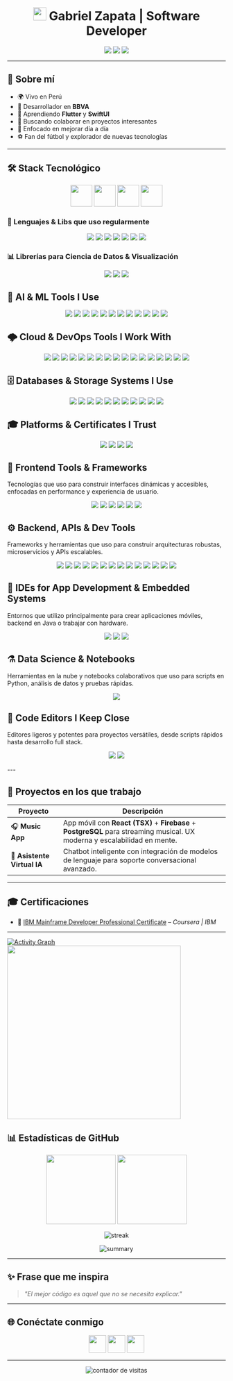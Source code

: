 <!-- Encabezado con animación typing -->
<h1 align="center">
  <img src="https://media.giphy.com/media/hvRJCLFzcasrR4ia7z/giphy.gif" width="30px"/> Gabriel Zapata | Software Developer
</h1>

<!-- Breve bio con badges -->
<p align="center">
  <img src="https://img.shields.io/badge/Ubicación-Perú-green?style=for-the-badge&logo=google-maps"/>
  <img src="https://img.shields.io/badge/Rol-Desarrollador-blue?style=for-the-badge&logo=visual-studio-code"/>
  <img src="https://img.shields.io/badge/Aprendiendo-Flutter%20%26%20SwiftUI-orange?style=for-the-badge&logo=flutter"/>
</p>

---

## 🚀 Sobre mí

- 🌍 Vivo en Perú  
- 💼 Desarrollador en **BBVA**  
- 📱 Aprendiendo **Flutter** y **SwiftUI**  
- 🤝 Buscando colaborar en proyectos interesantes  
- 🎯 Enfocado en mejorar día a día  
- ⚽ Fan del fútbol y explorador de nuevas tecnologías  

---

## 🛠 Stack Tecnológico

<p align="center">
  <img src="https://cdn.jsdelivr.net/gh/devicons/devicon/icons/flutter/flutter-original.svg" width="50" />
  <img src="https://cdn.jsdelivr.net/gh/devicons/devicon/icons/javascript/javascript-original.svg" width="50" />
  <img src="https://cdn.jsdelivr.net/gh/devicons/devicon/icons/python/python-original.svg" width="50" />
  <img src="https://cdn.jsdelivr.net/gh/devicons/devicon/icons/java/java-original.svg" width="50" />
</p>

### 🧮 Lenguajes & Libs que uso regularmente

<p align="center">
  <img src="https://img.shields.io/badge/HTML5-E34F26?style=for-the-badge&logo=html5&logoColor=white"/>
  <img src="https://img.shields.io/badge/%3C/%3E%20htmx-3D72D7?style=for-the-badge&logo=mysl&logoColor=white"/>
  <img src="https://img.shields.io/badge/JavaScript-323330?style=for-the-badge&logo=javascript&logoColor=F7DF1E"/>
  <img src="https://img.shields.io/badge/TypeScript-007ACC?style=for-the-badge&logo=typescript&logoColor=White"/>
  <img src="https://img.shields.io/badge/Dart-0175C2?style=for-the-badge&logo=dart&logoColor=white"/>
  <img src="https://img.shields.io/badge/PHP-777BB4?style=for-the-badge&logo=php&logoColor=white"/>
  <img src="https://img.shields.io/badge/json-5E5C5C?style=for-the-badge&logo=json&logoColor=white"/>
</p>

### 📊 Librerías para Ciencia de Datos & Visualización

<p align="center">
  <img src="https://img.shields.io/badge/Numpy-777BB4?style=for-the-badge&logo=numpy&logoColor=white"/>
  <img src="https://img.shields.io/badge/Pandas-2C2D72?style=for-the-badge&logo=pandas&logoColor=white"/>
  <img src="https://img.shields.io/badge/Plotly-239120?style=for-the-badge&logo=plotly&logoColor=white"/>
</p>

## 🧠 AI & ML Tools I Use

<p align="center">
  <img src="https://img.shields.io/badge/ChatGPT-74aa9c?style=for-the-badge&logo=openai&logoColor=white"/>
  <img src="https://img.shields.io/badge/Claude-D97757?style=for-the-badge&logo=claude&logoColor=white"/>
  <img src="https://img.shields.io/badge/dialogflow-FF9800?style=for-the-badge&logo=dialogflow&logoColor=white"/>
  <img src="https://img.shields.io/badge/github%20copilot-000000?style=for-the-badge&logo=githubcopilot&logoColor=white"/>
  <img src="https://img.shields.io/badge/Google%20Gemini-8E75B2?style=for-the-badge&logo=googlegemini&logoColor=white"/>
  <img src="https://img.shields.io/badge/-HuggingFace-FDEE21?style=for-the-badge&logo=HuggingFace&logoColor=black"/>
  <img src="https://img.shields.io/badge/Keras-FF0000?style=for-the-badge&logo=keras&logoColor=white"/>
  <img src="https://img.shields.io/badge/langchain-1C3C3C?style=for-the-badge&logo=langchain&logoColor=white"/>
  <img src="https://img.shields.io/badge/Lightning-792DE4?style=for-the-badge&logo=lightning&logoColor=white"/>
  <img src="https://img.shields.io/badge/Perplexity-1FB8CD?style=for-the-badge&logo=perplexity&logoColor=white"/>
  <img src="https://img.shields.io/badge/PyTorch-EE4C2C?style=for-the-badge&logo=pytorch&logoColor=white"/>
  <img src="https://img.shields.io/badge/TensorFlow-FF6F00?style=for-the-badge&logo=tensorflow&logoColor=white"/>
</p>

## 🌩️ Cloud & DevOps Tools I Work With

<p align="center">
  <img src="https://img.shields.io/badge/Amazon_Web_Services-FF9900?style=for-the-badge&logo=amazonwebservices&logoColor=white"/>
  <img src="https://img.shields.io/badge/Azure_DevOps-0078D7?style=for-the-badge&logo=azure-devops&logoColor=white"/>
  <img src="https://img.shields.io/badge/Azure_Functions-0062AD?style=for-the-badge&logo=azure-functions&logoColor=white"/>
  <img src="https://img.shields.io/badge/Cloudflare%20Pages-F38020?style=for-the-badge&logo=Cloudflare%20Pages&logoColor=white
  <img src="https://img.shields.io/badge/GitHub_Actions-2088FF?style=for-the-badge&logo=github-actions&logoColor=white"/>
  <img src="https://img.shields.io/badge/Google_Cloud-4285F4?style=for-the-badge&logo=google-cloud&logoColor=white"/>
  <img src="https://img.shields.io/badge/Heroku-430098?style=for-the-badge&logo=heroku&logoColor=white"/>
  <img src="https://img.shields.io/badge/Hostinger-673DE6?style=for-the-badge&logo=hostinger&logoColor=white"/>
  <img src="https://img.shields.io/badge/Jenkins-49728B?style=for-the-badge&logo=jenkins&logoColor=white"/>
  <img src="https://img.shields.io/badge/Kubernetes-3069DE?style=for-the-badge&logo=kubernetes&logoColor=white"/>
  <img src="https://img.shields.io/badge/microsoft%20azure-0089D6?style=for-the-badge&logo=microsoft-azure&logoColor=white"/>
  <img src="https://img.shields.io/badge/Netlify-00C7B7?style=for-the-badge&logo=netlify&logoColor=white"/>
  <img src="https://img.shields.io/badge/Oracle-F80000?style=for-the-badge&logo=oracle&logoColor=black"/>
  <img src="https://img.shields.io/badge/PythonAnywhere-1D9FD7?style=for-the-badge&logoSize=auto&logo=pythonanywhere&logoColor=white"/>
  <img src="https://img.shields.io/badge/Railway-131415?style=for-the-badge&logo=railway&logoColor=white"/>
  <img src="https://img.shields.io/badge/Render-46E3B7?style=for-the-badge&logo=render&logoColor=white"/>
  <img src="https://img.shields.io/badge/Twilio-F22F46?style=for-the-badge&logo=Twilio&logoColor=white"/>
  <img src="https://img.shields.io/badge/Vercel-000000?style=for-the-badge&logo=vercel&logoColor=white"/>
</p>

## 🗄️ Databases & Storage Systems I Use

<p align="center">
  <img src="https://img.shields.io/badge/Amazon%20DynamoDB-4053D6?style=for-the-badge&logo=Amazon%20DynamoDB&logoColor=white"/>
  <img src="https://img.shields.io/badge/MariaDB-003545?style=for-the-badge&logo=mariadb&logoColor=white"/>
  <img src="https://img.shields.io/badge/Microsoft%20SQL%20Server-CC2927?style=for-the-badge&logo=microsoft%20sql%20server&logoColor=white"/>
  <img src="https://img.shields.io/badge/MongoDB-4EA94B?style=for-the-badge&logo=mongodb&logoColor=white"/>
  <img src="https://img.shields.io/badge/MySQL-005C84?style=for-the-badge&logo=mysql&logoColor=white"/>
  <img src="https://img.shields.io/badge/Sqlite-003B57?style=for-the-badge&logo=sqlite&logoColor=white"/>
  <img src="https://img.shields.io/badge/Oracle-F80000?style=for-the-badge&logo=Oracle&logoColor=white"/>
  <img src="https://img.shields.io/badge/phpmyadmin-6C78AF?style=for-the-badge&logo=phpmyadmin&logoColor=white"/>
  <img src="https://img.shields.io/badge/PostgreSQL-316192?style=for-the-badge&logo=postgresql&logoColor=white"/>
  <img src="https://img.shields.io/badge/redis-%23DD0031.svg?&style=for-the-badge&logo=redis&logoColor=white"/>
  <img src="https://img.shields.io/badge/Supabase-181818?style=for-the-badge&logo=supabase&logoColor=white"/>
</p>

## 🎓 Platforms & Certificates I Trust

<p align="center">
  <img src="https://img.shields.io/badge/Coursera-0056D2?style=for-the-badge&logo=Coursera&logoColor=white"/>
  <img src="https://img.shields.io/badge/Credly-FF6B00?style=for-the-badge&logo=credly&logoColor=white"/>
  <img src="https://img.shields.io/badge/Udemy-EC5252?style=for-the-badge&logo=Udemy&logoColor=white"/>
  <img src="https://img.shields.io/badge/W3Schools-04AA6D?style=for-the-badge&logo=W3Schools&logoColor=white"/>
</p>

## 🧩 Frontend Tools & Frameworks

Tecnologías que uso para construir interfaces dinámicas y accesibles, enfocadas en performance y experiencia de usuario.

<p align="center">
  <img src="https://img.shields.io/badge/React-20232A?style=for-the-badge&logo=react&logoColor=61DAFB"/>
  <img src="https://img.shields.io/badge/Vite-B73BFE?style=for-the-badge&logo=vite&logoColor=FFD62E"/>
  <img src="https://img.shields.io/badge/Expo-1B1F23?style=for-the-badge&logo=expo&logoColor=white"/>
  <img src="https://img.shields.io/badge/Babel-F9DC3E?style=for-the-badge&logo=babel&logoColor=white"/>
  <img src="https://img.shields.io/badge/Bootstrap-563D7C?style=for-the-badge&logo=bootstrap&logoColor=white"/>
  <img src="https://img.shields.io/badge/Font_Awesome-339AF0?style=for-the-badge&logo=fontawesome&logoColor=white"/>
</p>

## ⚙️ Backend, APIs & Dev Tools

Frameworks y herramientas que uso para construir arquitecturas robustas, microservicios y APIs escalables.

<p align="center">
  <img src="https://img.shields.io/badge/Django-092E20?style=for-the-badge&logo=django&logoColor=green"/>
  <img src="https://img.shields.io/badge/Express%20js-000000?style=for-the-badge&logo=express&logoColor=white"/>
  <img src="https://img.shields.io/badge/Flask-000000?style=for-the-badge&logo=flask&logoColor=white"/>
  <img src="https://img.shields.io/badge/Node%20js-339933?style=for-the-badge&logo=nodedotjs&logoColor=white"/>
  <img src="https://img.shields.io/badge/ts--node-3178C6?style=for-the-badge&logo=ts-node&logoColor=white"/>
  <img src="https://img.shields.io/badge/firebase-ffca28?style=for-the-badge&logo=firebase&logoColor=black"/>
  <img src="https://img.shields.io/badge/Apache_Kafka-231F20?style=for-the-badge&logo=apache-kafka&logoColor=white"/>
  <img src="https://img.shields.io/badge/Docker-2CA5E0?style=for-the-badge&logo=docker&logoColor=white"/>
  <img src="https://img.shields.io/badge/Spring_Boot-6DB33F?style=for-the-badge&logo=spring-boot&logoColor=White"/>
  <img src="https://img.shields.io/badge/Postman-FF6C37?style=for-the-badge&logo=Postman&logoColor=white"/>
  <img src="https://img.shields.io/badge/Nginx-009639?style=for-the-badge&logo=nginx&logoColor=white"/>
  <img src="https://img.shields.io/badge/ngrok-140648?style=for-the-badge&logo=Ngrok&logoColor=white"/>
  <img src="https://img.shields.io/badge/axios-671ddf?&style=for-the-badge&logo=axios&logoColor=white"/>
  <img src="https://img.shields.io/badge/redis-CC0000.svg?&style=for-the-badge&logo=redis&logoColor=White"/>
</p>

## 🔧 IDEs for App Development & Embedded Systems

Entornos que utilizo principalmente para crear aplicaciones móviles, backend en Java o trabajar con hardware.

<p align="center">
  <img src="https://img.shields.io/badge/Android_Studio-3DDC84?style=for-the-badge&logo=android-studio&logoColor=white"/>
  <img src="https://img.shields.io/badge/apache%20netbeans-1B6AC6?style=for-the-badge&logo=apache%20netbeans%20IDE&logoColor=white"/>
  <img src="https://img.shields.io/badge/Arduino_IDE-00979D?style=for-the-badge&logo=arduino&logoColor=white"/>
</p>

## ⚗️ Data Science & Notebooks

Herramientas en la nube y notebooks colaborativos que uso para scripts en Python, análisis de datos y pruebas rápidas.

<p align="center">
  <img src="https://img.shields.io/badge/Colab-F9AB00?style=for-the-badge&logo=googlecolab&color=525252"/>
</p>

## 📝 Code Editors I Keep Close

Editores ligeros y potentes para proyectos versátiles, desde scripts rápidos hasta desarrollo full stack.

<p align="center">
  <img src="https://img.shields.io/badge/sublime_text-%23575757.svg?&style=for-the-badge&logo=sublime-text&logoColor=important"/>
  <img src="https://img.shields.io/badge/VSCode-0078D4?style=for-the-badge&logo=visual%20studio%20code&logoColor=white"/>
</p>
---

## 🚧 Proyectos en los que trabajo

| Proyecto | Descripción |
|---------|-------------|
| 🎧 **Music App** | App móvil con **React (TSX)** + **Firebase** + **PostgreSQL** para streaming musical. UX moderna y escalabilidad en mente. |
| 🤖 **Asistente Virtual IA** | Chatbot inteligente con integración de modelos de lenguaje para soporte conversacional avanzado. |

---

## 🎓 Certificaciones

- 🧠 [IBM Mainframe Developer Professional Certificate](https://www.coursera.org/account/accomplishments/specialization/certificate/ER0D3LXLFV5A) – *Coursera | IBM*

---

[![Activity Graph](https://github-readme-activity-graph.vercel.app/graph?username=angeldevmobile&theme=tokyo-night)](https://github.com/angeldevmobile) 
<img width='400' src="https://github-profile-summary-cards.vercel.app/api/cards/profile-details?username=angeldevmobile&theme=vue" />

## 📊 Estadísticas de GitHub

<p align="center">
  <img height="160em" src="https://github-readme-stats.vercel.app/api?username=angeldevmobile&show_icons=true&theme=tokyonight" />
  <img height="160em" src="https://github-readme-stats.vercel.app/api/top-langs/?username=angeldevmobile&layout=compact&theme=tokyonight"/>
</p>

<p align="center">
  <img src="https://github-readme-streak-stats.herokuapp.com/?user=angeldevmobile&theme=tokyonight&hide_border=true" alt="streak"/>
</p>

<p align="center">
  <img src="https://github-profile-summary-cards.vercel.app/api/cards/profile-details?username=angeldevmobile&theme=tokyonight" alt="summary"/>
</p>

---

## ✨ Frase que me inspira

> *"El mejor código es aquel que no se necesita explicar."*

---

## 🌐 Conéctate conmigo

<p align="center">
  <a href="https://linkedin.com/in/gabriel-zapata-239501287/"><img src="https://skillicons.dev/icons?i=linkedin" width="40"/></a>
  <a href="mailto:zapata.axuariogabriel@gmail.com"><img src="https://skillicons.dev/icons?i=gmail" width="40"/></a>
  <a href="https://angel-dev-portfolio.netlify.app/"><img src="https://skillicons.dev/icons?i=vercel" width="40"/></a>
</p>

---

<p align="center">
  <img src="https://komarev.com/ghpvc/?username=angeldevmobile&label=Visitas%20al%20perfil&color=blue&style=flat" alt="contador de visitas"/>
</p>
